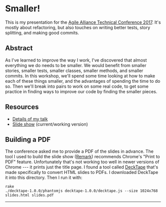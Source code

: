 Smaller!
========

This is my presentation for the [Agile Alliance Technical Conference 2017][aatc2017].
It's mostly about refactoring, but also touches on writing better tests,
story splitting, and making good commits.


Abstract
--------

As I've learned to improve the way I work, I've discovered that almost everything we do needs to be smaller.
We would benefit from smaller stories, smaller tests, smaller classes, smaller methods, and smaller commits.
In this workshop, we'll spend some time looking at how to make each of these things smaller,
and the advantages of spending the time to do so.
Then we'll break into pairs to work on some real code,
to get some practice in finding ways to improve our code by finding the smaller pieces.


Resources
---------

* [Details of my talk][aatc2017_buchek]
* [Slide show][current_slides] (current/working version)


Building a PDF
--------------

The conference asked me to provide a PDF of the slides in advance.
The tool I used to build the slide show ([Remark][remark]) recommends Chrome's "Print to PDF" feature.
Unfortunately that's not working too well in newer versions of Chrome --- it prints just the title page.
I found a tool called [DeckTape][decktape] that's made specifically to convert HTML slides to PDFs.
I downloaded DeckTape it into this directory. Then I run it with:

~~~ shell
rake
./decktape-1.0.0/phantomjs decktape-1.0.0/decktape.js --size 1024x768 slides.html slides.pdf
~~~


---

[aatc2017]: https://www.agilealliance.org/agile-alliance-technical-conference-2017/
[aatc2017_buchek]: https://aatc2017.sched.com/event/9PB0/keep-it-short-craig-buchek
[current_slides]: https://booch.github.io/presentations/Smaller/slides.html
[remark]: https://remarkjs.com/
[decktape]: https://github.com/astefanutti/decktape#readme
